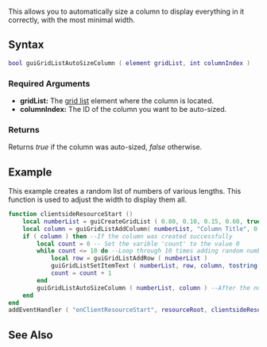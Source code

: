 This allows you to automatically size a column to display everything in it correctly, with the most minimal width.

Syntax
------

``` lua
bool guiGridListAutoSizeColumn ( element gridList, int columnIndex )
```

### Required Arguments

-   **gridList:** The [grid list](/docs/element/gui/gridlist.md "wikilink") element where the column is located.
-   **columnIndex:** The ID of the column you want to be auto-sized.

### Returns

Returns *true* if the column was auto-sized, *false* otherwise.

Example
-------

This example creates a random list of numbers of various lengths. This function is used to adjust the width to display them all.

``` lua
function clientsideResourceStart ()
    local numberList = guiCreateGridList ( 0.80, 0.10, 0.15, 0.60, true ) --Create a gridlist
    local column = guiGridListAddColumn( numberList, "Column Title", 0.85 ) --Create a column on the gridlist
    if ( column ) then --If the column was created successfully
        local count = 0 -- Set the varible 'count' to the value 0
        while count <= 10 do --Loop through 10 times adding random numbers in rows for the column
            local row = guiGridListAddRow ( numberList )
            guiGridListSetItemText ( numberList, row, column, tostring(math.random(0, 10) ^ 100), false, false )
            count = count + 1
        end
        guiGridListAutoSizeColumn ( numberList, column ) --After the numbers are added in rows, perform auto sizing on the column
    end
end
addEventHandler ( "onClientResourceStart", resourceRoot, clientsideResourceStart )
```

See Also
--------
